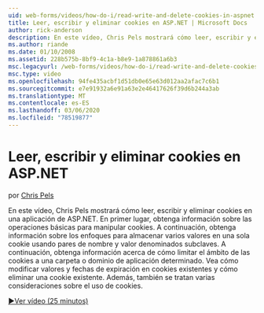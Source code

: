 ```yaml
---
uid: web-forms/videos/how-do-i/read-write-and-delete-cookies-in-aspnet
title: Leer, escribir y eliminar cookies en ASP.NET | Microsoft Docs
author: rick-anderson
description: En este vídeo, Chris Pels mostrará cómo leer, escribir y eliminar cookies en una aplicación de ASP.NET. En primer lugar, obtenga información sobre las operaciones básicas para manipular cooki...
ms.author: riande
ms.date: 01/10/2008
ms.assetid: 228b575b-8bf9-4c1a-b8e9-1a878861a6b3
msc.legacyurl: /web-forms/videos/how-do-i/read-write-and-delete-cookies-in-aspnet
msc.type: video
ms.openlocfilehash: 94fe435acbf1d51db0e65e63d012aa2afac7c6b1
ms.sourcegitcommit: e7e91932a6e91a63e2e46417626f39d6b244a3ab
ms.translationtype: MT
ms.contentlocale: es-ES
ms.lasthandoff: 03/06/2020
ms.locfileid: "78519877"
---
```

# <a name="read-write-and-delete-cookies-in-aspnet"></a>Leer, escribir y eliminar cookies en ASP.NET

por [Chris Pels](https://twitter.com/chrispels)

En este vídeo, Chris Pels mostrará cómo leer, escribir y eliminar cookies en una aplicación de ASP.NET. En primer lugar, obtenga información sobre las operaciones básicas para manipular cookies. A continuación, obtenga información sobre los enfoques para almacenar varios valores en una sola cookie usando pares de nombre y valor denominados subclaves. A continuación, obtenga información acerca de cómo limitar el ámbito de las cookies a una carpeta o dominio de aplicación determinado. Vea cómo modificar valores y fechas de expiración en cookies existentes y cómo eliminar una cookie existente. Además, también se tratan varias consideraciones sobre el uso de cookies.

[&#9654;Ver vídeo (25 minutos)](https://channel9.msdn.com/Blogs/ASP-NET-Site-Videos/read-write-and-delete-cookies-in-aspnet)
